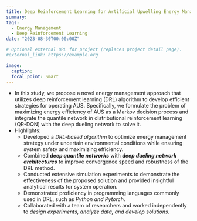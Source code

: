 ```yaml
---
title: Deep Reinforcement Learning for Artificial Upwelling Energy Management
summary: 
tags:
  - Energy Management
  - Deep Reinforcement Learning
date: "2023-08-30T00:00:00Z"

# Optional external URL for project (replaces project detail page).
#external_link: https://example.org

image:
  caption: 
  focal_point: Smart
---
```


- In this study, we propose a novel energy management approach that utilizes deep reinforcement learning (DRL) algorithm to develop efficient strategies for operating AUS. Specifically, we formulate the problem of maximizing energy efficiency of AUS as a Markov decision process and integrate the quantile network in distributional reinforcement learning (QR-DQN) with the deep dueling network to solve it.
- Highlights:
  -  Developed a _DRL-based algorithm_ to optimize energy management strategy under uncertain environmental conditions while ensuring system safety and maximizing efficiency.
  -  Combined **_deep quantile networks_** with **_deep dueling network architectures_** to improve convergence speed and robustness of the DRL method.
  -  Conducted extensive simulation experiments to demonstrate the effectiveness of the proposed solution and provided insightful analytical results for system operation.
  -  Demonstrated proficiency in programming languages commonly used in DRL, such as _Python and Pytorch_.
  -  Collaborated with a team of researchers and worked independently to _design experiments, analyze data, and develop solutions_.
